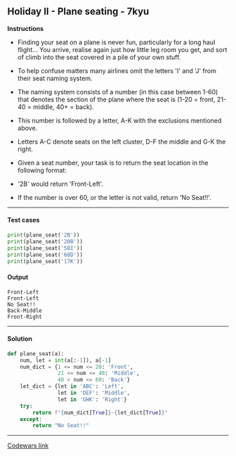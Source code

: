 ## Holiday II - Plane seating - 7kyu

**Instructions**

- Finding your seat on a plane is never fun, particularly for a long haul flight... You arrive, realise again just how little leg room you get, and sort of climb into the seat covered in a pile of your own stuff.

- To help confuse matters many airlines omit the letters 'I' and 'J' from their seat naming system.

- The naming system consists of a number (in this case between 1-60) that denotes the section of the plane where the seat is (1-20 = front, 21-40 = middle, 40+ = back).

- This number is followed by a letter, A-K with the exclusions mentioned above.

- Letters A-C denote seats on the left cluster, D-F the middle and G-K the right.

- Given a seat number, your task is to return the seat location in the following format:

- '2B' would return 'Front-Left'.

- If the number is over 60, or the letter is not valid, return 'No Seat!!'.

---

#### Test cases

```python
print(plane_seat('2B'))
print(plane_seat('20B'))
print(plane_seat('58I'))
print(plane_seat('60D'))
print(plane_seat('17K'))
```

#### Output

```
Front-Left
Front-Left
No Seat!!
Back-Middle
Front-Right
```

---

#### Solution

```python
def plane_seat(a):
    num, let = int(a[:-1]), a[-1]
    num_dict = {1 <= num <= 20: 'Front',
                21 <= num <= 40: 'Middle',
                40 < num <= 60: 'Back'}
    let_dict = {let in 'ABC': 'Left',
                let in 'DEF': 'Middle',
                let in 'GHK': 'Right'}
    try:
        return f"{num_dict[True]}-{let_dict[True]}"
    except:
        return "No Seat!!"
```

---

[Codewars link](https://www.codewars.com/kata/57e8f757085f7c7d6300009a/)
